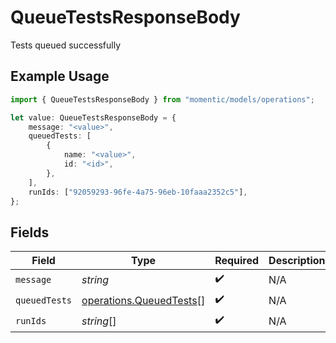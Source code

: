 # QueueTestsResponseBody

Tests queued successfully

## Example Usage

```typescript
import { QueueTestsResponseBody } from "momentic/models/operations";

let value: QueueTestsResponseBody = {
    message: "<value>",
    queuedTests: [
        {
            name: "<value>",
            id: "<id>",
        },
    ],
    runIds: ["92059293-96fe-4a75-96eb-10faaa2352c5"],
};
```

## Fields

| Field                                                              | Type                                                               | Required                                                           | Description                                                        |
| ------------------------------------------------------------------ | ------------------------------------------------------------------ | ------------------------------------------------------------------ | ------------------------------------------------------------------ |
| `message`                                                          | *string*                                                           | :heavy_check_mark:                                                 | N/A                                                                |
| `queuedTests`                                                      | [operations.QueuedTests](../../models/operations/queuedtests.md)[] | :heavy_check_mark:                                                 | N/A                                                                |
| `runIds`                                                           | *string*[]                                                         | :heavy_check_mark:                                                 | N/A                                                                |